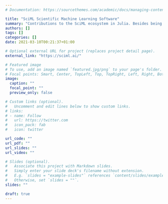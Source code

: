 ```yaml
---
# Documentation: https://sourcethemes.com/academic/docs/managing-content/

title: "SciML Scientific Machine Learning Software"
summary: "Contributions to the SciML ecosystem in Julia. Besides being the author of **HighDimPDE.jl**, I am involved in the developement of other packages such as [DiffEqFlux.jl](https://github.com/SciML/DiffEqFlux.jl), a library to train differential equations with data."
authors: []
tags: []
categories: []
date: 2021-03-10T00:21:37+01:00

# Optional external URL for project (replaces project detail page).
external_link: "https://sciml.ai/"

# Featured image
# To use, add an image named `featured.jpg/png` to your page's folder.
# Focal points: Smart, Center, TopLeft, Top, TopRight, Left, Right, BottomLeft, Bottom, BottomRight.
image:
  caption: ""
  focal_point: ""
  preview_only: false

# Custom links (optional).
#   Uncomment and edit lines below to show custom links.
# links:
# - name: Follow
#   url: https://twitter.com
#   icon_pack: fab
#   icon: twitter

url_code: ""
url_pdf: ""
url_slides: ""
url_video: ""

# Slides (optional).
#   Associate this project with Markdown slides.
#   Simply enter your slide deck's filename without extension.
#   E.g. `slides = "example-slides"` references `content/slides/example-slides.md`.
#   Otherwise, set `slides = ""`.
slides: ""

draft: true
---
```


